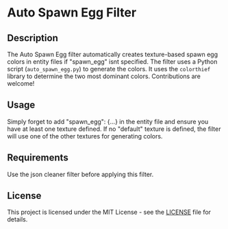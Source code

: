 # Auto Spawn Egg Filter

## Description

The Auto Spawn Egg filter automatically creates texture-based spawn egg colors in entity files if "spawn_egg" isnt specified.
The filter uses a Python script (`auto_spawn_egg.py`) to generate the colors. It uses the `colorthief` library to determine the two most dominant colors.
Contributions are welcome!

## Usage

Simply forget to add "spawn_egg": {...} in the entity file and ensure you have at least one texture defined. If no "default" texture is defined, the filter will use one of the other textures for generating colors.

## Requirements

Use the json cleaner filter before applying this filter.

## License

This project is licensed under the MIT License - see the [LICENSE](LICENSE) file for details.